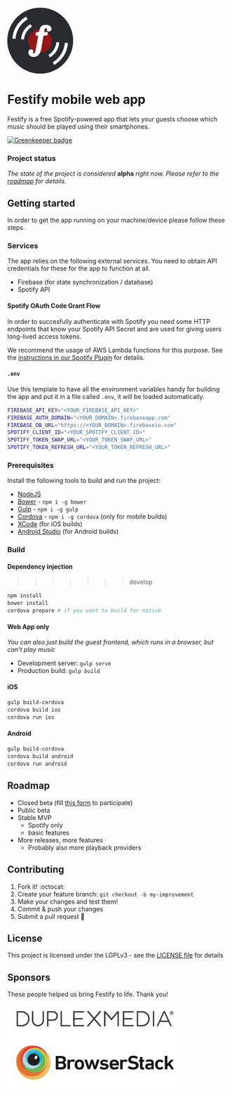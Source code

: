 ![Festify logo](/.github/logo.png)

# Festify mobile web app

Festify is a free Spotify-powered app that lets your guests choose which music should be played using their smartphones.

[![Greenkeeper badge](https://badges.greenkeeper.io/Festify/app.svg)](https://greenkeeper.io/)

### Project status

*The state of the project is considered* **alpha** *right now. Please refer to the [roadmap](#roadmap) for details.*

## Getting started

In order to get the app running on your machine/device please follow these steps.

### Services

The app relies on the following external services. You need to obtain API credentials for these for the app to function at all.

- Firebase (for state synchronization / database)
- Spotify API

#### Spotify OAuth Code Grant Flow

In order to succesfully authenticate with Spotify you need some HTTP endpoints that know your Spotify API Secret and are used for giving users long-lived access tokens.

We recommend the usage of AWS Lambda functions for this purpose. See the [instructions in our Spotify Plugin](https://github.com/Festify/cordova-spotify#oauth-code-grant-flow) for details.

#### `.env`

Use this template to have all the environment variables handy for building the app and put it in a file called `.env`, it will be loaded automatically.

```bash
FIREBASE_API_KEY="<YOUR_FIREBASE_API_KEY>"
FIREBASE_AUTH_DOMAIN="<YOUR_DOMAIN>.firebaseapp.com"
FIREBASE_DB_URL="https://<YOUR_DOMAIN>.firebaseio.com"
SPOTIFY_CLIENT_ID="<YOUR_SPOTIFY_CLIENT_ID>"
SPOTIFY_TOKEN_SWAP_URL="<YOUR_TOKEN_SWAP_URL>"
SPOTIFY_TOKEN_REFRESH_URL="<YOUR_TOKEN_REFRESH_URL>"
```

### Prerequisites

Install the following tools to build and run the project:

- [NodeJS](https://nodejs.org/)
- [Bower](https://bower.io/) - `npm i -g bower`
- [Gulp](http://gulpjs.com/) - `npm i -g gulp`
- [Cordova](https://cordova.apache.org/#getstarted) - `npm i -g cordova` (only for mobile builds)
- [XCode](https://developer.apple.com/xcode/) (for iOS builds)
- [Android Studio](https://developer.android.com/studio/install.html) (for Android builds)

### Build

#### Dependency injection
>>>>>>> develop

```bash
npm install
bower install
cordova prepare # if you want to build for native
```

#### Web App only

*You can also just build the guest frontend, which runs in a browser, but can't play music*

- Development server: `gulp serve`
- Production build: `gulp build`

#### iOS

```bash
gulp build-cordova
cordova build ios
cordova run ios
```

#### Android

```bash
gulp build-cordova
cordova build android
cordova run android
```

## Roadmap

- Closed beta (fill [this form](https://docs.google.com/forms/d/e/1FAIpQLSdjYIMfbVAQ1ZwbpXoiedgA0rnu5FpLocO3moZIkSzhI8fNKQ/viewform) to participate)
- Public beta
- Stable MVP
  - Spotify only
  - basic features
- More releases, more features
  - Probably also more playback providers

## Contributing

1. Fork it! :octocat:
1. Create your feature branch: `git checkout -b my-improvement`
1. Make your changes and test them!
1. Commit & push your changes
1. Submit a pull request :rocket:

## License

This project is licensed under the LGPLv3 - see the [LICENSE file](https://github.com/Festify/app/blob/develop/LICENSE.md) for details

## Sponsors

These people helped us bring Festify to life. Thank you!

[![Duplexmedia](/.github/sponsors/duplexmedia.png)](https://duplexmedia.com/)
[![BrowserStack](/.github/sponsors/browserstack.png)](https://www.browserstack.com)
